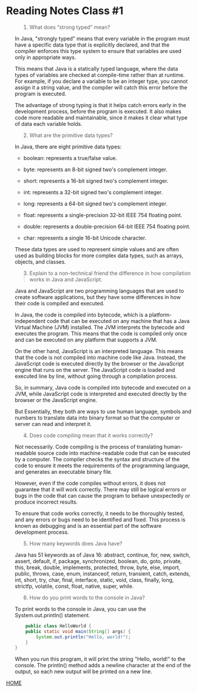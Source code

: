 # Reading Notes Class #1

<ol>

><li> What does “strong typed” mean?
In Java, "strongly typed" means that every variable in the program must have a specific data type that is explicitly declared, and that the compiler enforces this type system to ensure that variables are used only in appropriate ways.

This means that Java is a statically typed language, where the data types of variables are checked at compile-time rather than at runtime. For example, if you declare a variable to be an integer type, you cannot assign it a string value, and the compiler will catch this error before the program is executed.

The advantage of strong typing is that it helps catch errors early in the development process, before the program is executed. It also makes code more readable and maintainable, since it makes it clear what type of data each variable holds.
</li>


><li> What are the primitive data types? 
  In Java, there are eight primitive data types:

* boolean: represents a true/false value.

* byte: represents an 8-bit signed two's complement integer.

* short: represents a 16-bit signed two's complement integer.

* int: represents a 32-bit signed two's complement integer.

* long: represents a 64-bit signed two's complement integer.

* float: represents a single-precision 32-bit IEEE 754 floating point.

* double: represents a double-precision 64-bit IEEE 754 floating point.

* char: represents a single 16-bit Unicode character.

These data types are used to represent simple values and are often used as building blocks for more complex data types, such as arrays, objects, and classes.
</li>

><li> Explain to a non-technical friend the difference in how compilation works in Java and JavaScript.
Java and JavaScript are two programming languages that are used to create software applications, but they have some differences in how their code is compiled and executed.

In Java, the code is compiled into bytecode, which is a platform-independent code that can be executed on any machine that has a Java Virtual Machine (JVM) installed. The JVM interprets the bytecode and executes the program. This means that the code is compiled only once and can be executed on any platform that supports a JVM.

On the other hand, JavaScript is an interpreted language. This means that the code is not compiled into machine code like Java. Instead, the JavaScript code is executed directly by the browser or the JavaScript engine that runs on the server. The JavaScript code is loaded and executed line by line, without going through a compilation process.

So, in summary, Java code is compiled into bytecode and executed on a JVM, while JavaScript code is interpreted and executed directly by the browser or the JavaScript engine.

But Essentially, they both are ways to use human language, symbols and numbers to translate data into binary format so that the computer or server can read and interpret it.

><li> Does code compiling mean that it works correctly?
Not necessarily. Code compiling is the process of translating human-readable source code into machine-readable code that can be executed by a computer. The compiler checks the syntax and structure of the code to ensure it meets the requirements of the programming language, and generates an executable binary file.

However, even if the code compiles without errors, it does not guarantee that it will work correctly. There may still be logical errors or bugs in the code that can cause the program to behave unexpectedly or produce incorrect results.

To ensure that code works correctly, it needs to be thoroughly tested, and any errors or bugs need to be identified and fixed. This process is known as debugging and is an essential part of the software development process.
</li>

  ><li> How many keywords does Java have?
Java has 51 keywords as of Java 16:
abstract,    continue,    for,        new,         switch,
assert,      default,     if,         package,     synchronized,
boolean,     do,          goto,       private,     this,
break,       double,      implements, protected,   throw,
byte,        else,        import,     public,     throws,
case,        enum,        instanceof, return,      transient,
catch,       extends,     int,        short,       try,
char,        final,       interface,  static,     void,
class,       finally,     long,       strictfp,    volatile,
const,      float,       native,     super,       while.

</li>

><li> How do you print words to the console in Java?

  To print words to the console in Java, you can use the System.out.println() statement.

```java
    public class HelloWorld {
    public static void main(String[] args) {
        System.out.println("Hello, world!");
    }
}
```

When you run this program, it will print the string "Hello, world!" to the console. The println() method adds a newline character at the end of the output, so each new output will be printed on a new line.

</li>

</ol>

[HOME](../README.md)
